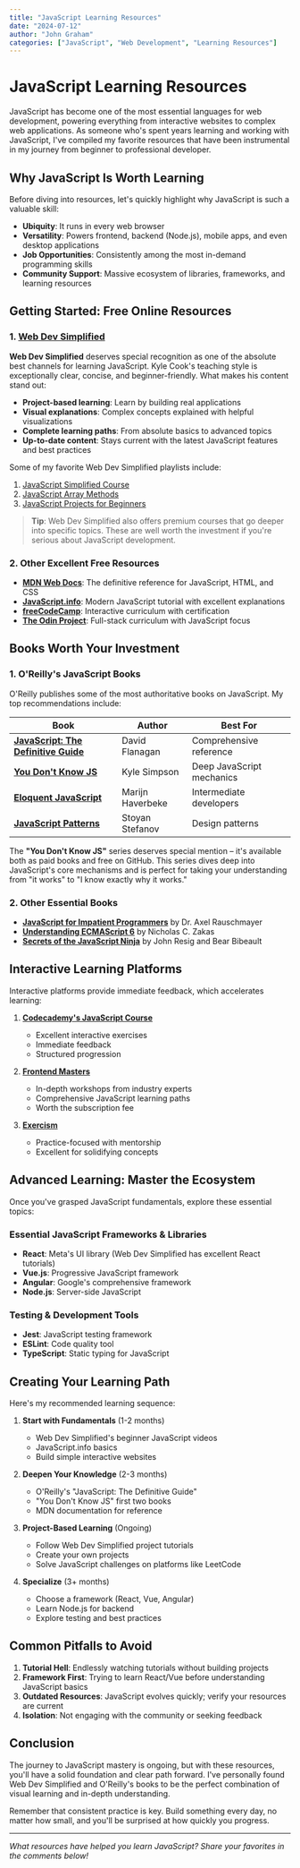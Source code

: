 ```yaml
---
title: "JavaScript Learning Resources"
date: "2024-07-12"
author: "John Graham"
categories: ["JavaScript", "Web Development", "Learning Resources"]
---
```


# JavaScript Learning Resources

JavaScript has become one of the most essential languages for web development, powering everything from interactive websites to complex web applications. As someone who's spent years learning and working with JavaScript, I've compiled my favorite resources that have been instrumental in my journey from beginner to professional developer.

## Why JavaScript Is Worth Learning

Before diving into resources, let's quickly highlight why JavaScript is such a valuable skill:

- **Ubiquity**: It runs in every web browser
- **Versatility**: Powers frontend, backend (Node.js), mobile apps, and even desktop applications
- **Job Opportunities**: Consistently among the most in-demand programming skills
- **Community Support**: Massive ecosystem of libraries, frameworks, and learning resources

## Getting Started: Free Online Resources

### 1. [Web Dev Simplified](https://www.youtube.com/c/WebDevSimplified)

**Web Dev Simplified** deserves special recognition as one of the absolute best channels for learning JavaScript. Kyle Cook's teaching style is exceptionally clear, concise, and beginner-friendly. What makes his content stand out:

- **Project-based learning**: Learn by building real applications
- **Visual explanations**: Complex concepts explained with helpful visualizations
- **Complete learning paths**: From absolute basics to advanced topics
- **Up-to-date content**: Stays current with the latest JavaScript features and best practices

Some of my favorite Web Dev Simplified playlists include:

1. [JavaScript Simplified Course](https://www.youtube.com/playlist?list=PLZlA0Gpn_vH9kn8wQtU2tCYe8Ff9NRTfH)
2. [JavaScript Array Methods](https://www.youtube.com/playlist?list=PLZlA0Gpn_vH8DWoTtCGYw0FMPrBmU47Pz)
3. [JavaScript Projects for Beginners](https://www.youtube.com/playlist?list=PLZlA0Gpn_vH_XUYiTCXjzSXZzVRTWKLAj)

> **Tip**: Web Dev Simplified also offers premium courses that go deeper into specific topics. These are well worth the investment if you're serious about JavaScript development.

### 2. Other Excellent Free Resources

- [**MDN Web Docs**](https://developer.mozilla.org/en-US/docs/Web/JavaScript): The definitive reference for JavaScript, HTML, and CSS
- [**JavaScript.info**](https://javascript.info/): Modern JavaScript tutorial with excellent explanations
- [**freeCodeCamp**](https://www.freecodecamp.org/): Interactive curriculum with certification
- [**The Odin Project**](https://www.theodinproject.com/): Full-stack curriculum with JavaScript focus

## Books Worth Your Investment

### 1. O'Reilly's JavaScript Books

O'Reilly publishes some of the most authoritative books on JavaScript. My top recommendations include:

| Book | Author | Best For |
|------|--------|----------|
| [**JavaScript: The Definitive Guide**](https://www.oreilly.com/library/view/javascript-the-definitive/9781491952016/) | David Flanagan | Comprehensive reference |
| [**You Don't Know JS**](https://github.com/getify/You-Dont-Know-JS) | Kyle Simpson | Deep JavaScript mechanics |
| [**Eloquent JavaScript**](https://eloquentjavascript.net/) | Marijn Haverbeke | Intermediate developers |
| [**JavaScript Patterns**](https://www.oreilly.com/library/view/javascript-patterns/9781449399115/) | Stoyan Stefanov | Design patterns |

The **"You Don't Know JS"** series deserves special mention – it's available both as paid books and free on GitHub. This series dives deep into JavaScript's core mechanisms and is perfect for taking your understanding from "it works" to "I know exactly why it works."

### 2. Other Essential Books

- [**JavaScript for Impatient Programmers**](https://exploringjs.com/impatient-js/) by Dr. Axel Rauschmayer
- [**Understanding ECMAScript 6**](https://leanpub.com/understandinges6) by Nicholas C. Zakas
- [**Secrets of the JavaScript Ninja**](https://www.manning.com/books/secrets-of-the-javascript-ninja-second-edition) by John Resig and Bear Bibeault

## Interactive Learning Platforms

Interactive platforms provide immediate feedback, which accelerates learning:

1. **[Codecademy's JavaScript Course](https://www.codecademy.com/learn/introduction-to-javascript)**
   - Excellent interactive exercises
   - Immediate feedback
   - Structured progression

2. **[Frontend Masters](https://frontendmasters.com/)**
   - In-depth workshops from industry experts
   - Comprehensive JavaScript learning paths
   - Worth the subscription fee

3. **[Exercism](https://exercism.io/tracks/javascript)**
   - Practice-focused with mentorship
   - Excellent for solidifying concepts

## Advanced Learning: Master the Ecosystem

Once you've grasped JavaScript fundamentals, explore these essential topics:

### Essential JavaScript Frameworks & Libraries

- **React**: Meta's UI library (Web Dev Simplified has excellent React tutorials)
- **Vue.js**: Progressive JavaScript framework
- **Angular**: Google's comprehensive framework
- **Node.js**: Server-side JavaScript

### Testing & Development Tools

- **Jest**: JavaScript testing framework
- **ESLint**: Code quality tool
- **TypeScript**: Static typing for JavaScript

## Creating Your Learning Path

Here's my recommended learning sequence:

1. **Start with Fundamentals** (1-2 months)
   - Web Dev Simplified's beginner JavaScript videos
   - JavaScript.info basics
   - Build simple interactive websites

2. **Deepen Your Knowledge** (2-3 months)
   - O'Reilly's "JavaScript: The Definitive Guide"
   - "You Don't Know JS" first two books
   - MDN documentation for reference

3. **Project-Based Learning** (Ongoing)
   - Follow Web Dev Simplified project tutorials
   - Create your own projects
   - Solve JavaScript challenges on platforms like LeetCode

4. **Specialize** (3+ months)
   - Choose a framework (React, Vue, Angular)
   - Learn Node.js for backend
   - Explore testing and best practices

## Common Pitfalls to Avoid

1. **Tutorial Hell**: Endlessly watching tutorials without building projects
2. **Framework First**: Trying to learn React/Vue before understanding JavaScript basics
3. **Outdated Resources**: JavaScript evolves quickly; verify your resources are current
4. **Isolation**: Not engaging with the community or seeking feedback

## Conclusion

The journey to JavaScript mastery is ongoing, but with these resources, you'll have a solid foundation and clear path forward. I've personally found Web Dev Simplified and O'Reilly's books to be the perfect combination of visual learning and in-depth understanding.

Remember that consistent practice is key. Build something every day, no matter how small, and you'll be surprised at how quickly you progress.

---

*What resources have helped you learn JavaScript? Share your favorites in the comments below!*